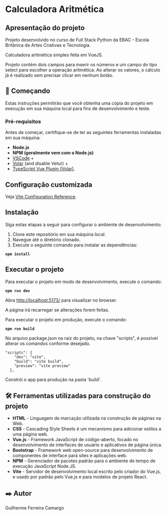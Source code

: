 # Calculadora Aritmética

## Apresentação do projeto



Projeto desenvolvido no curso de Full Stack Python da EBAC - Escola Britânica de Artes Criativas e Tecnologia.

Calculadora aritmética simples feita em VueJS.

Projeto contém dois campos para inserir os números e um campo do tipo select para escolher a operação aritmética. Ao
alterar os valores, o cálculo já é realizado sem precisar clicar em nenhum botão.

## 🚀 Começando

Estas instruções permitirão que você obtenha uma cópia do projeto em execução em sua máquina local para fins de desenvolvimento e teste.

### Pré-requisitos

Antes de começar, certifique-se de ter as seguintes ferramentas instaladas em sua máquina:

- **Node.js**
- **NPM (geralmente vem com o Node.js)**
- [VSCode](https://code.visualstudio.com/) + 
- [Volar](https://marketplace.visualstudio.com/items?itemName=Vue.volar) (and disable Vetur) + 
- [TypeScript Vue Plugin (Volar)](https://marketplace.visualstudio.com/items?itemName=Vue.vscode-typescript-vue-plugin).

## Configuração customizada

Veja [Vite Configuration Reference](https://vitejs.dev/config/).

## Instalação

Siga estas etapas a seguir para configurar o ambiente de desenvolvimento:

1. Clone este repositório em sua máquina local.
2. Navegue até o diretório clonado.
3. Execute o seguinte comando para instalar as dependências:

**``npm install``**

## Executar o projeto

Para executar o projeto em modo de desenvolvimento, execute o comando:
    
**``npm run dev``**

Abra [http://localhost:5173/](http://localhost:5173/) para visualizar no browser.

A página irá recarregar se alterações forem feitas.

Para executar o projeto em produção, execute o comando:

**``npm run build``**

No arquivo package.json na raiz do projeto, na chave "scripts", é possível alterar os comandos conforme desejado.

````
"scripts": {
    "dev": "vite",
    "build": "vite build",
    "preview": "vite preview"
  },
````

Constrói o app para produção na pasta 'build'.

## 🛠️ Ferramentas utilizadas para construção do projeto

* **HTML** - Linguagem de marcação utilizada na construção de páginas na Web.
* **CSS** - Cascading Style Sheets é um mecanismo para adicionar estilos a uma página web.
* **Vue.js** - Framework JavaScript de código-aberto, focado no desenvolvimento de interfaces de usuário e aplicativos de página única.
* **Bootstrap** - Framework web open-source para desenvolvimento de componentes de interface para sites e aplicações web.
* **NPM** - Gerenciador de pacotes padrão para o ambiente de tempo de execução JavaScript Node.JS.
* **Vite** - Servidor de desenvolvimento local escrito pelo criador do Vue.js, e usado por padrão pelo Vue.js e para modelos de projeto React.

## ✒️ Autor

Guilherme Ferreira Camargo
